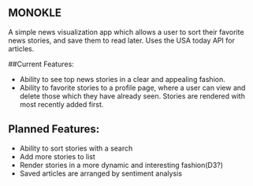 ## MONOKLE

A simple news visualization app which allows a user to sort their favorite news stories, and save them to read later. Uses the USA today API for articles.

##Current Features:
* Ability to see top news stories in a clear and appealing fashion.
* Ability to favorite stories to a profile page, where a user can view and delete those which they have already seen. Stories are rendered with most recently added first.


## Planned Features:
* Ability to sort stories with a search
* Add more stories to list
* Render stories in a more dynamic and interesting fashion(D3?)
* Saved articles are arranged by sentiment analysis